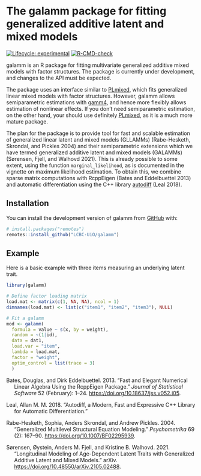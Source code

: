 
<!-- README.md is generated from README.Rmd. Please edit that file -->

# The galamm package for fitting generalized additive latent and mixed models

<!-- badges: start -->

[![Lifecycle:
experimental](https://img.shields.io/badge/lifecycle-experimental-orange.svg)](https://lifecycle.r-lib.org/articles/stages.html#experimental)
[![R-CMD-check](https://github.com/LCBC-UiO/galamm/actions/workflows/R-CMD-check.yaml/badge.svg)](https://github.com/LCBC-UiO/galamm/actions/workflows/R-CMD-check.yaml)
<!-- badges: end -->

galamm is an R package for fitting multivariate generalized additive
mixed models with factor structures. The package is currently under
development, and changes to the API must be expected.

The package uses an interface similar to
[PLmixed](https://cran.r-project.org/package=PLmixed), which fits
generalized linear mixed models with factor structures. However, galamm
allows semiparametric estimations with
[gamm4](https://cran.r-project.org/package=gamm4), and hence more
flexibly allows estimation of nonlinear effects. If you don’t need
semiparametric estimation, on the other hand, your should use definitely
[PLmixed](https://cran.r-project.org/package=PLmixed), as it is a much
more mature package.

The plan for the package is to provide tool for fast and scalable
estimation of generalized linear latent and mixed models (GLLAMMs)
(Rabe-Hesketh, Skrondal, and Pickles 2004) and their semiparametric
extensions which we have termed generalized additive latent and mixed
models (GALAMMs) (Sørensen, Fjell, and Walhovd 2021). This is already
possible to some extent, using the function `marginal_likelihood`, as is
documented in the vignette on maximum likelihood estimation. To obtain
this, we combine sparse matrix computations with RcppEigen (Bates and
Eddelbuettel 2013) and automatic differentiation using the C++ library
[autodiff](https://autodiff.github.io/) (Leal 2018).

## Installation

You can install the development version of galamm from
[GitHub](https://github.com/) with:

``` r
# install.packages("remotes")
remotes::install_github("LCBC-UiO/galamm")
```

## Example

Here is a basic example with three items measuring an underlying latent
trait.

``` r
library(galamm)

# Define factor loading matrix
load.mat <- matrix(c(1, NA, NA), ncol = 1)
dimnames(load.mat) <- list(c("item1", "item2", "item3"), NULL)

# Fit a galamm
mod <- galamm(
  formula = value ~ s(x, by = weight),
  random = ~(1|id),
  data = dat1,
  load.var = "item",
  lambda = load.mat,
  factor = "weight",
  optim_control = list(trace = 3)
  )
```

<div id="refs" class="references csl-bib-body hanging-indent">

<div id="ref-batesFastElegantNumerical2013" class="csl-entry">

Bates, Douglas, and Dirk Eddelbuettel. 2013. “Fast and Elegant Numerical
Linear Algebra Using the RcppEigen Package.” *Journal of Statistical
Software* 52 (February): 1–24. <https://doi.org/10.18637/jss.v052.i05>.

</div>

<div id="ref-lealAutodiffModernFast2018" class="csl-entry">

Leal, Allan M. M. 2018. “Autodiff, a Modern, Fast and Expressive C++
Library for Automatic Differentiation.”

</div>

<div id="ref-rabe-heskethGeneralizedMultilevelStructural2004"
class="csl-entry">

Rabe-Hesketh, Sophia, Anders Skrondal, and Andrew Pickles. 2004.
“Generalized Multilevel Structural Equation Modeling.” *Psychometrika*
69 (2): 167–90. <https://doi.org/10.1007/BF02295939>.

</div>

<div id="ref-sorensenLongitudinalModelingAgedependent2021"
class="csl-entry">

Sørensen, Øystein, Anders M. Fjell, and Kristine B. Walhovd. 2021.
“Longitudinal Modeling of Age-Dependent Latent Traits with Generalized
Additive Latent and Mixed Models.” arXiv.
<https://doi.org/10.48550/arXiv.2105.02488>.

</div>

</div>
